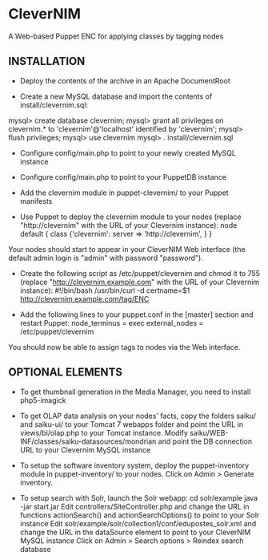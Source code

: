 CleverNIM
=========

A Web-based Puppet ENC for applying classes by tagging nodes

INSTALLATION
------------

* Deploy the contents of the archive in an Apache DocumentRoot

* Create a new MySQL database and import the contents of install/clevernim.sql:

mysql> create database clevernim;
mysql> grant all privileges on clevernim.\* to 'clevernim'@'localhost' identified by 'clevernim';
mysql> flush privileges;
mysql> use clevernim
mysql> \. install/clevernim.sql

* Configure config/main.php to point to your newly created MySQL instance
* Configure config/main.php to point to your PuppetDB instance

* Add the clevernim module in puppet-clevernim/ to your Puppet manifests

* Use Puppet to deploy the clevernim module to your nodes (replace "http://clevernim" with the URL of your Clevernim instance):
node default {
	class {'clevernim':
		server => 'http://clevernim',
	}
}

Your nodes should start to appear in your CleverNIM Web interface (the default admin login is "admin" with password "password").

* Create the following script as /etc/puppet/clevernim and chmod it to 755 (replace "http://clevernim.example.com" with the URL of your Clevernim instance):
#!/bin/bash
/usr/bin/curl -d certname=$1 http://clevernim.example.com/tag/ENC

* Add the following lines to your puppet.conf in the [master] section and restart Puppet:
node_terminus = exec
external_nodes = /etc/puppet/clevernim

You should now be able to assign tags to nodes via the Web interface.

OPTIONAL ELEMENTS
-----------------

* To get thumbnail generation in the Media Manager, you need to install php5-imagick

* To get OLAP data analysis on your nodes' facts, copy the folders saiku/ and saiku-ui/ to your Tomcat 7 webapps folder and point the URL in views/bi/olap.php to your Tomcat instance.
Modify saiku/WEB-INF/classes/saiku-datasources/mondrian and point the DB connection URL to your Clevernim MySQL instance

* To setup the software inventory system, deploy the puppet-inventory module in puppet-inventory/ to your nodes. Click on Admin > Generate inventory.

* To setup search with Solr, launch the Solr webapp:
cd solr/example
java -jar start.jar
Edit controllers/SiteController.php and change the URL in functions actionSearch() and actionSearchOptions() to point to your Solr instance
Edit solr/example/solr/collection1/conf/edupostes_solr.xml and change the URL in the dataSource element to point to your CleverNIM MySQL instance
Click on Admin > Search options > Reindex search database
